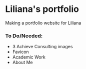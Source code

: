 # Liliana's portfolio
Making a portfolio website for Liliana

### To Do/Needed:
- 3 Achieve Consulting images
- Favicon
- Academic Work 
- About Me
